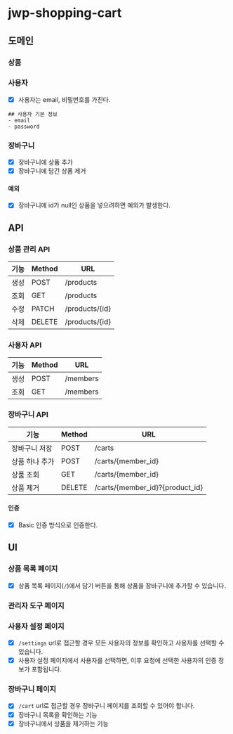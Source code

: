 # jwp-shopping-cart

## 도메인
### 상품

### 사용자
- [x] 사용자는 email, 비밀번호를 가진다.
```
## 사용자 기본 정보
- email
- password
```

### 장바구니
- [x] 장바구니에 상품 추가
- [x] 장바구니에 담긴 상품 제거

#### 예외
- [x] 장바구니에 id가 null인 상품을 넣으려하면 예외가 발생한다.

## API
### 상품 관리 API

| 기능 | Method | URL            |
|----|--------|----------------|
| 생성 | POST   | /products      |
| 조회 | GET    | /products      |
| 수정 | PATCH  | /products/{id} |
| 삭제 | DELETE | /products/{id} |
 
### 사용자 API
| 기능 | Method | URL      |
|----|--------|----------|
| 생성 | POST   | /members |
| 조회 | GET    | /members |

### 장바구니 API
| 기능      | Method | URL                             |
|---------|--------|---------------------------------|
| 장바구니 저장 | POST   | /carts                          |
| 상품 하나 추가 | POST   | /carts/{member_id} |
| 상품 조회   | GET    | /carts/{member_id}              |
| 상품 제거   | DELETE | /carts/{member_id}?{product_id} |

#### 인증
- [x] Basic 인증 방식으로 인증한다.

## UI
### 상품 목록 페이지
- [x] 상품 목록 페이지(`/`)에서 담기 버튼을 통해 상품을 장바구니에 추가할 수 있습니다.

### 관리자 도구 페이지
### 사용자 설정 페이지
- [x] `/settings` url로 접근할 경우 모든 사용자의 정보를 확인하고 사용자를 선택할 수 있습니다.
- [x] 사용자 설정 페이지에서 사용자를 선택하면, 이후 요청에 선택한 사용자의 인증 정보가 포함됩니다. 
### 장바구니 페이지
- [x] `/cart` url로 접근할 경우 장바구니 페이지를 조회할 수 있어야 합니다.
- [x] 장바구니 목록을 확인하는 기능
- [x] 장바구니에서 상품을 제거하는 기능
